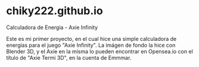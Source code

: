 # chiky222.github.io
Calculadora de Energia - Axie Infinity

Este es mi primer proyecto, en el cual hice una simple calculadora de energías para el juego "Axie Infinity".
La imágen de fondo la hice con Blender 3D, y el Axíe en la misma lo pueden encontrar en Opensea.io con el título de "Axie Termi 3D", en la cuenta de Emmmar.
